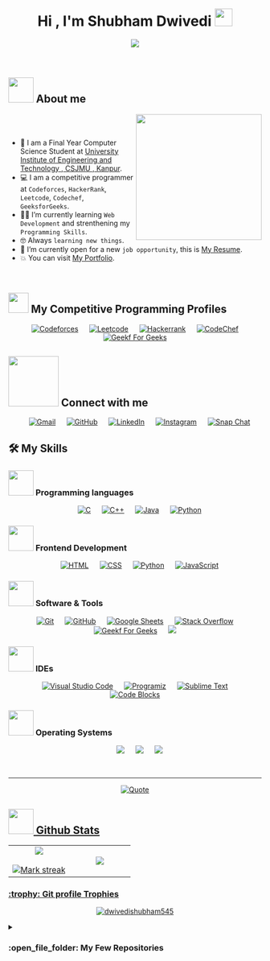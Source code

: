 <h1 align="center">Hi , I'm Shubham Dwivedi <img src="https://media.giphy.com/media/hvRJCLFzcasrR4ia7z/giphy.gif" width="35"></h1>
<p align="center">
  <a href="https://github.com/DenverCoder1/readme-typing-svg"><img src="https://readme-typing-svg.herokuapp.com?font=Time+New+Roman&color=%23C8BE25&size=25&center=true&vCenter=true&width=700&height=100&lines=Final+Year+Computer+Science+Student;Chhatrapati+Shahuji+Maharaj+University+Kanpur;Competitive+Programmer;Web+Developer;Always+learning+new+things"></a>
</p>


<br>

	
## <picture><img src = "https://github.com/7oSkaaa/7oSkaaa/blob/main/Images/about_me.gif?raw=true" width = 50px></picture> About me

<picture> <img align="right" src="https://github.com/7oSkaaa/7oSkaaa/blob/main/Images/Right_Side.gif?raw=true" width = 250px></picture>

<br><br>

- :school: I am a Final Year Computer Science Student at [University Institute of Engineering and Technology , CSJMU , Kanpur](https://csjmu.ac.in/).
- :computer: I am a competitive programmer at `Codeforces`, `HackerRank`, `Leetcode`, `Codechef`, `GeeksforGeeks`.
- :student: I’m currently learning `Web Development` and strenthening my `Programming Skills`.
- :nerd_face: Always `learning new things`.
- :thinking: I’m currently open for a new `job opportunity`, this is [My Resume](https://drive.google.com/file/d/1niWwjTDBVAtwdLoELYUHePG1Kx-Wzm8l/view?usp=drive_link).
- :boom: You can visit [My Portfolio](https://shubhamdwivedi.vercel.app/).
<br>


## <picture> <img src="https://github.com/7oSkaaa/7oSkaaa/blob/main/Images/competitive_programming_profile.png?raw=true" width=40> </picture> My Competitive Programming Profiles

<p align="center">
  &emsp;
    <a href="https://codeforces.com/profile/dwivedishubham545"><img alt = "Codeforces" src="https://img.shields.io/badge/codeforces%20-%231F8ACB.svg?style=plastic&logo=codeforces&logoColor=white" /></a>	
  &emsp;
    <a href="https://leetcode.com/dwivedishubham545/"><img alt = "Leetcode" src="https://img.shields.io/badge/leetcode%20-%23FFA116.svg?style=plastic&logo=leetcode&logoColor=black" /></a>
  &emsp;
    <a href="https://www.hackerrank.com/profile/dwivedishubham"><img alt = "Hackerrank" src="https://img.shields.io/badge/hackerrank-%232EC866.svg?style=plastic&logo=hackerrank&logoColor=white" /></a>
  &emsp;
    <a href="https://www.codechef.com/users/dwivedishubham"><img alt = "CodeChef" src="https://img.shields.io/badge/codechef-%235B4638.svg?style=plastic&logo=codechef&logoColor=white" /></a>
  &emsp;
  <a href="https://auth.geeksforgeeks.org/user/dwivedishr3yj"><img alt="Geekf For Geeks" src="https://img.shields.io/badge/geeksforgeeks-%230F9D58.svg?style=plastic&logo=geeksforgeeks&logoColor=white"></a>
 </p>

## <picture> <img src="https://github.com/7oSkaaa/7oSkaaa/blob/main/Images/Connect-with-me.gif?raw=true" width="100px"> </picture> Connect with me
<p align="center">
	&emsp;
	<a href="dwivedishubham545@gmail.com"><img img src="https://img.shields.io/badge/gmail-%23EA4335.svg?style=plastic&logo=gmail&logoColor=white" alt="Gmail"/></a>
	&emsp;
	<a href="https://github.com/dwivedishubham545"><img src="https://img.shields.io/badge/github-%23181717.svg?style=plastic&logo=github&logoColor=white" alt="GitHub"/></a>
	&emsp;
	<a href="https://www.linkedin.com/in/dwivedishubham545/"><img src="https://img.shields.io/badge/linkedin-%230A66C2.svg?style=plastic&logo=linkedin&logoColor=white" alt="LinkedIn"/></a>
	&emsp;
	<a href="https://www.instagram.com/dwivedishubham545/"><img src="https://img.shields.io/badge/instagram-%23E4405F.svg?style=plastic&logo=instagram&logoColor=white" alt="Instagram"/></a>
	&emsp;
	<a href="#"><img src="https://img.shields.io/badge/snapchat-%23FFFC00.svg?style=plastic&logo=snapchat&logoColor=black" alt="Snap Chat"/></a>
</p>


## 🛠️ My Skills

### <picture> <img src = "https://github.com/7oSkaaa/7oSkaaa/blob/main/Images/Programming_Languages.gif?raw=true" width = 50px>  </picture> Programming languages

<p align="center"> 
  &emsp; 
  <a href="https://www.cprogramming.com/" target="_blank"><img alt="C" src="https://img.shields.io/badge/C%20-%232370ED.svg?style=plastic&logo=c&logoColor=white"></a> 
  &emsp;
  <a href="https://www.w3schools.com/cpp/" target="_blank"><img alt="C++" src="https://img.shields.io/badge/C++%20-%2300599C.svg?style=plastic&logo=c%2B%2B&logoColor=white"></a> 
  &emsp;
  <a href="https://www.java.com" target="_blank"> <img alt="Java" src="https://img.shields.io/badge/Java-%23007396.svg?style=plastic&logo=java&logoColor=white"></a>
  &emsp;
   <a href="https://www.python.org" target="_blank"><img alt="Python" src="https://img.shields.io/badge/Python%20-%2314354C.svg?style=plastic&logo=python&logoColor=white"></a>
</p>

### <picture> <img src = "https://github.com/7oSkaaa/7oSkaaa/blob/main/Images/Front_End.gif?raw=true" width = 50px>  </picture> Frontend Development
<p align="center"> 
  &emsp; 
  <a href="https://www.w3.org/html/" target="_blank"><img alt="HTML" src="https://img.shields.io/badge/HTML5%20-%23E34F26.svg?style=plastic&logo=html5&logoColor=white"></a>   
  &emsp;
  <a href="https://www.w3schools.com/css/" target="_blank"><img alt="CSS" src="https://img.shields.io/badge/CSS%20-%231572B6.svg?style=plastic&logo=css3&logoColor=white"></a> 
  &emsp;
  <a href="https://www.python.org" target="_blank"><img alt="Python" src="https://img.shields.io/badge/react-%2361DAFB.svg?style=plastic&logo=React&logoColor=black"></a>
  &emsp;
  <a href="https://developer.mozilla.org/en-US/docs/Web/JavaScript" target="_blank"> <img alt="JavaScript" src="https://img.shields.io/badge/JavaScript%20-%23F7DF1E.svg?style=plastic&logo=javascript&logoColor=black"></a>
</p>

 ### <picture> <img src = "https://github.com/7oSkaaa/7oSkaaa/blob/main/Images/Software_Tools.gif?raw=true" width = 50px>  </picture> Software & Tools
 
<p align="center">
  &emsp;
    <a href="#"><img alt="Git" src="https://img.shields.io/badge/Git%20-%23F05033.svg?style=plastic&logo=git&logoColor=white"></a>
  &emsp;
    <a href="#"><img alt="GitHub" src="https://img.shields.io/badge/github-%23181717.svg?style=plastic&logo=github&logoColor=white"></a>
  &emsp;
    <a href="#"><img alt="Google Sheets" src="https://img.shields.io/badge/Google%20Sheets%20-%2334A853.svg?style=plastic&logo=google%20sheets&logoColor=white"></a>
   &emsp;
    <a href="#"><img alt="Stack Overflow" src="https://img.shields.io/badge/-Stack%20Overflow-FE7A16?style=plastic&logo=stack-overflow&logoColor=white"></a>
  &emsp;
    <a href="#"><img alt="Geekf For Geeks" src="https://img.shields.io/badge/geeksforgeeks-%230F9D58.svg?style=plastic&logo=geeksforgeeks&logoColor=white"></a>
&emsp;
    <a href="#"><img src="https://img.shields.io/badge/mysql-%234479A1.svg?&style=plastic&logo=mysql&logoColor=white"/></a>
</p>

 ### <picture> <img src = "https://github.com/7oSkaaa/7oSkaaa/blob/main/Images/IDEs.gif?raw=true" width = 50px>  </picture> IDEs
 
<p align="center">
  &emsp;
    <a href="#"><img alt="Visual Studio Code" src="https://img.shields.io/badge/Visual%20Studio%20Code-0078d7.svg?style=plastic&logo=visual-studio-code&logoColor=white"></a>
  &emsp;
    <a href="#"><img alt="Programiz" src="https://img.shields.io/badge/Programiz-%2467595C.svg?&style=plastic&logo=programiz&logoColor=white"/></a>
  &emsp;
    <a href="#"><img alt="Sublime Text" src="https://img.shields.io/badge/sublime%20text-%23FF9800.svg?&style=plastic&logo=sublimetext&logoColor=white" /></a>
  &emsp;
    <a href="#"><img alt="Code Blocks" src="https://img.shields.io/badge/code%20blocks-%2341AD48.svg?&style=plastic&logo=codeblocks&logoColor=white" /></a>
 </p>

 ### <picture> <img src = "https://github.com/7oSkaaa/7oSkaaa/blob/main/Images/OS.gif?raw=true" width = 50px>  </picture> Operating Systems
 
<p align="center">
  &emsp;
    <a href="#"><img src="https://img.shields.io/badge/Linux-FCC624?style=plastic&logo=linux&logoColor=black"></a>
  &emsp;
    <a href="#"><img src="https://img.shields.io/badge/Ubuntu-E95420?style=plastic&logo=ubuntu&logoColor=white"></a>
  &emsp;
    <a href="#"><img src="https://img.shields.io/badge/Windows-0078D6?style=plastic&logo=windows&logoColor=white"></a>
 </p>

<br> 

---

<p align = "center">
	<a href="https://github.com/piyushsuthar/github-readme-quotes"> <img alt = "Quote" src="https://quotes-github-readme.vercel.app/api?type=horizontal&theme=tokyonight&animation=grow_out_in&quoteCategory=programming">
</p>

## <picture> <img src = "https://github.com/7oSkaaa/7oSkaaa/blob/main/Images/Statistics.gif?raw=true" width = 50px>  </picture> Github Stats

<p align="center">
  <!--- stats (start) -->
<table align="center">
<tr border="none">
<td width="50%" align="center">
  
  <img  align="center"  src="https://github-readme-stats.vercel.app/api?username=dwivedishubham545&theme=dark&show_icons=true&count_private=true" />
  <br></br>
  <img  title="🔥 Get streak stats for your profile at git.io/streak-stats" alt="Mark streak" src="https://github-readme-streak-stats.herokuapp.com/?user=dwivedishubham545&theme=dark&hide_border=false" /> 
</td>

<td width="50%" align="center">

  <img  align="center"  src="https://github-readme-stats.anuraghazra1.vercel.app/api/top-langs/?username=dwivedishubham545&theme=dark&hide_border=false&no-bg=true&no-frame=true&langs_count=10"/>
  
  </td>
</tr>
</table>
</p>

<summary> <h3> :trophy: Git profile Trophies </h3></summary>

	
<p align="center"> <a href="https://github.com/ryo-ma/github-profile-trophy"><img src="https://github-profile-trophy.vercel.app/?username=dwivedishubham545&layout=compact&theme=tokyonight&column=4&margin-w=15&margin-h=15" alt="dwivedishubham545" /></a> </p>

	

	
<details><summary><h3> :open_file_folder: My Few Repositories </h3></summary>

	
<div>
  <p align="center">
	<a href="https://github.com/dwivedishubham545/Leetcode">
      		<img src="https://github-readme-stats.vercel.app/api/pin/?username=dwivedishubham545&repo=Leetcode&theme=tokyonight" alt="GitHub Stats" />
    	</a>
	<a href="https://github.com/dwivedishubham545/GeeksForGeeks">
      		<img src="https://github-readme-stats.vercel.app/api/pin/?username=dwivedishubham545&repo=GeeksForGeeks&theme=tokyonight" alt="GitHub Stats" />
    	</a>
	  <a href="https://github.com/dwivedishubham545/Hostel-Management">
      		<img src="https://github-readme-stats.vercel.app/api/pin/?username=dwivedishubham545&repo=Hostel-Management&theme=tokyonight" alt="GitHub Stats" />
    	</a>
    	<a href="https://github.com/dwivedishubham545/e-commerce">
      		<img src="https://github-readme-stats.vercel.app/api/pin/?username=dwivedishubham545&repo=e-commerce&theme=tokyonight" alt="GitHub Stats" />
    	</a>
    	<a href="https://github.com/dwivedishubham545/Travel">
      		<img src="https://github-readme-stats.vercel.app/api/pin/?username=dwivedishubham545&repo=Travel&theme=tokyonight" alt="GitHub Stats" />
    	</a>
    	<a href="https://github.com/dwivedishubham545/Portfolio">
      		<img src="https://github-readme-stats.vercel.app/api/pin/?username=dwivedishubham545&repo=Portfolio&theme=tokyonight" alt="GitHub Stats" />
	</a>
    	<a href="https://github.com/dwivedishubham545/Computer-1-Computer-Organisation">
      		<img src="https://github-readme-stats.vercel.app/api/pin/?username=dwivedishubham545&repo=Computer-1-Computer-Organisation&theme=tokyonight" alt="GitHub Stats"/>
 	 </a>
    	<a href="https://github.com/dwivedishubham545/Computer-2-Computer-Organisation">
      		<img src="https://github-readme-stats.vercel.app/api/pin/?username=dwivedishubham545&repo=Computer-2-Computer-Organisation&theme=tokyonight" alt="GitHub Stats"/>
  	</a>
  </p>
</div>
</details>

</br></br>
